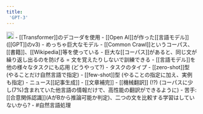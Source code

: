 ```yaml
---
title:
 'GPT-3'
---
```


<img src='https://scrapbox.io/api/pages/blu3mo-public/情報科学の達人/icon' alt='情報科学の達人.icon' height="19.5"/>
- [[Transformer]]のデコーダを使用
- [[Open AI]]が作った[[言語モデル]] ([[GPT]]のv3)
    - めっちゃ巨大なモデル
- [[Common Crawl]]というコーパス、[[書籍]]、[[Wikipedia]]等を使っている
    - 巨大な[[コーパス]]があると、同じ文が繰り返し出るのを防げる = 文を覚えたりしないで訓練できる
- [[言語モデル]]を他の様々なタスクにも応用 (どうやって?)
    - タスクのタイプ
        - [[zero-shot]]型 (やることだけ自然言語で指定)
        - [[few-shot]]型 (やることの指定に加え、実例も指定)
    - ニュース[[記事生成]]
    - [[文章補完]]
    - [[機械翻訳]] (!?) (コーパスに少し(7%)含まれていた他言語の情報だけで、高性能の翻訳ができるように)
    - 苦手: [[合意関係認識]](AがBから推論可能か判定)、二つの文を比較する学習はしていないから?
- #自然言語処理
